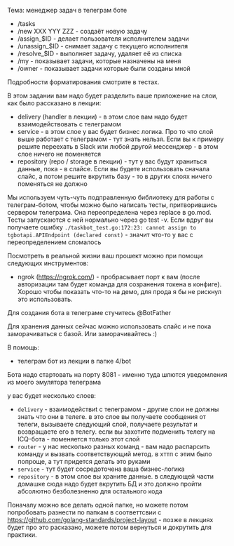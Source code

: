 Тема: менеджер задач в телеграм боте

* /tasks
* /new XXX YYY ZZZ - создаёт новую задачу
* /assign_$ID - делает пользователя исполнителем задачи
* /unassign_$ID - снимает задачу с текущего исполнителя
* /resolve_$ID - выполняет задачу, удаляет её из списка
* /my - показывает задачи, которые назначены на меня
* /owner - показывает задачи которые были созданы мной

Подробности форматирования смотрите в тестах.

В этом задании вам надо будет разделить ваше приложение на слои, как было рассказано в лекции:
* delivery (handler в лекции) - в этом слое вам надо будет взаимодействовать с телеграмом
* service - в этом слое у вас будет бизнес логика. Про то что слой выше работает с телеграмом - тут знать нельзя. Если вы к примеру решите переехать в Slack или любой другой мессенджер - в этом слое ничего не поменяется
* repository (repo / storage в лекции) - тут у вас будут храниться данные, пока - в слайсе. Если вы будете использовать сначала слайс, а потом решите вкрутить базу - то в других слоях ничего поменяться не должно

Мы используем чуть-чуть подправленную библиотеку для работы с телеграм-ботом, чтобы можно было написать тесты, притворившись сервером телеграма. Она переопределена через replace в go.mod. Тесты запускаются с ней нормально через go test -v. Если вдруг вы получаете ошибку `./taskbot_test.go:172:23: cannot assign to tgbotapi.APIEndpoint (declared const)` - значит что-то у вас с переопределением сломалось

Посмотреть в реальной жизни ваш прошект можно при помощи следующих инструментов:
* ngrok (https://ngrok.com/) - пробрасывает порт к вам (после авторизации там будет команда для созранения токена в конфиге). Хорошо чтобы показать что-то на демо, для прода я бы не рискнул это использовать.

Для создания бота в телеграме стучитесь @BotFather

Для хранения данных сейчас можно использовать слайс и не пока заморачиваться с базой. Или заморачивайтесь :)

В помощь:
* телеграм бот из лекции в папке 4/bot

Бота надо стартовать на порту 8081 - именно туда шлются уведомления из моего эмулятора телеграма

у вас будет несколько слоев:
* `delivery` - взаимодействиt с телеграмом - другие слои не должны знать что они в телеге. в это слое вы получаете сообщения от телеги, вызываете следующий слой, получаете результат и возвращаете его в телегу. если вы захотите подменить телегу на ICQ-бота - поменяется только этот слой
* `router` - у нас несколько разных команд - вам надо распарсить команду и вызвать соответствующий метод. в хттп с этим было попроще, а тут придется делать это руками
* `service` - тут будет сосредоточена ваша бизнес-логика
* `repository` - в этом слое вы храните данные. в следующей части домашке сюда надо будет вкрутить БД и это должно пройти абсолютно безболезненно для остального кода

Поначалу можно все делать одной папке, но можете потом попробовать разнести по папкам в соответтсвии с https://github.com/golang-standards/project-layout - позже в лекциях будет про это расказано, можете потом вернуться и докрутить для практики.
